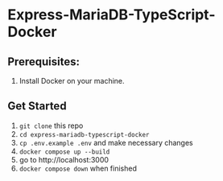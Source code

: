 # Express-MariaDB-TypeScript-Docker

## Prerequisites:

1. Install Docker on your machine.

## Get Started

1. `git clone` this repo
2. `cd express-mariadb-typescript-docker`
3. `cp .env.example .env` and make necessary changes
4. `docker compose up --build`
5. go to http://localhost:3000
6. `docker compose down` when finished
